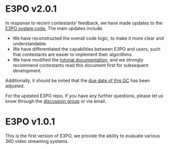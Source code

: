 # E3PO v2.0.1
In response to recent contestants’ feedback, we have made updates to the [E3PO system code.](https://github.com/bytedance/E3PO) The main updates include:
- We have reconstructed the overall code logic, to make it more clear and understandable.
- We have differentiated the capabilities between E3PO and users, such that contestants are easier to implement their algorithms.
- We have modified the [tutorial documentation](https://github.com/bytedance/E3PO/blob/main/docs/Tutorial.md), and we strongly recommend contestants read this document first for subsequent development.

Additionally, it should be noted that the [due date of this GC](https://2024.acmmmsys.org/gc/360-vod/) has been adjusted. 

For the updated E3PO repo, if you have any further questions, please let us know through the [discussion group](https://github.com/bytedance/E3PO/blob/main/mmsys24gc/mmsys24gc_group.jpeg) or via email.


# E3PO v1.0.1
This is the first version of E3PO, we provide the ability to evaluate various 360 video streaming systems.